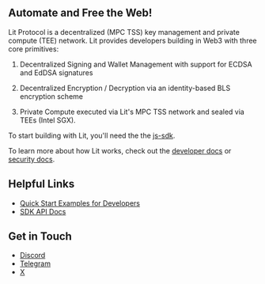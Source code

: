 ## Automate and Free the Web!

Lit Protocol is a decentralized (MPC TSS) key management and private compute (TEE) network. Lit provides developers building in Web3 with three core primitives:

1. Decentralized Signing and Wallet Management with support for ECDSA and EdDSA signatures

2. Decentralized Encryption / Decryption via an identity-based BLS encryption scheme

3. Private Compute executed via Lit's MPC TSS network and sealed via TEEs (Intel SGX).

To start building with Lit, you'll need the the [js-sdk](https://github.com/LIT-Protocol/js-sdk).

To learn more about how Lit works, check out the [developer docs](https://developer.litprotocol.com/) or [security docs](https://developer.litprotocol.com/security/introduction).

## Helpful Links
- [Quick Start Examples for Developers](https://github.com/LIT-Protocol/developer-guides-code)
- [SDK API Docs](https://v7-api-doc-lit-js-sdk.vercel.app/)

## Get in Touch
- [Discord](https://discord.gg/yEJSBaznBX)
- [Telegram](https://t.me/+aa73FAF9Vp82ZjJh)
- [X](https://x.com/LitProtocol)
